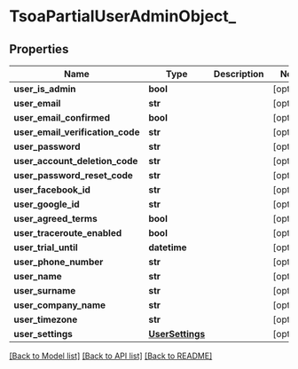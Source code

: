 # TsoaPartialUserAdminObject_

## Properties
Name | Type | Description | Notes
------------ | ------------- | ------------- | -------------
**user_is_admin** | **bool** |  | [optional] 
**user_email** | **str** |  | [optional] 
**user_email_confirmed** | **bool** |  | [optional] 
**user_email_verification_code** | **str** |  | [optional] 
**user_password** | **str** |  | [optional] 
**user_account_deletion_code** | **str** |  | [optional] 
**user_password_reset_code** | **str** |  | [optional] 
**user_facebook_id** | **str** |  | [optional] 
**user_google_id** | **str** |  | [optional] 
**user_agreed_terms** | **bool** |  | [optional] 
**user_traceroute_enabled** | **bool** |  | [optional] 
**user_trial_until** | **datetime** |  | [optional] 
**user_phone_number** | **str** |  | [optional] 
**user_name** | **str** |  | [optional] 
**user_surname** | **str** |  | [optional] 
**user_company_name** | **str** |  | [optional] 
**user_timezone** | **str** |  | [optional] 
**user_settings** | [**UserSettings**](UserSettings.md) |  | [optional] 

[[Back to Model list]](../README.md#documentation-for-models) [[Back to API list]](../README.md#documentation-for-api-endpoints) [[Back to README]](../README.md)

